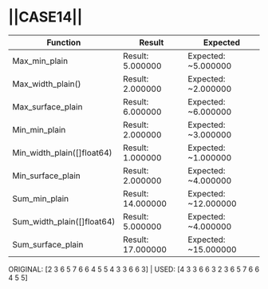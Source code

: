 # ||CASE14||
Function | Result | Expected
---|---|---
|Max_min_plain| Result: 5.000000| Expected: ~5.000000
|Max_width_plain()| Result: 2.000000| Expected: ~2.000000
|Max_surface_plain| Result: 6.000000| Expected: ~6.000000
|Min_min_plain| Result: 2.000000| Expected: ~3.000000
|Min_width_plain([]float64)| Result: 1.000000| Expected: ~1.000000
|Min_surface_plain| Result: 2.000000| Expected: ~4.000000
|Sum_min_plain| Result: 14.000000| Expected: ~12.000000
|Sum_width_plain([]float64)| Result: 5.000000| Expected: ~4.000000
|Sum_surface_plain| Result: 17.000000| Expected: ~15.000000

ORIGINAL: [2 3 6 5 7 6 6 4 5 5 4 3 3 6 6 3] | USED: [4 3 3 6 6 3 2 3 6 5 7 6 6 4 5 5]